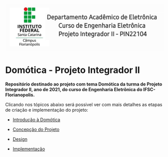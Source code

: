 ![Logo IFSC](./figuras/Logo_IFSC_Engenharia.jpg)

# Domótica - Projeto Integrador II
**Repositório destinado ao projeto com tema Domótica da turma de Projeto Integrador II, ano de 2021, do curso de Engenharia Eletrõnica do IFSC-Florianopolis.**

Clicando nos tópicos abaixo será possivel ver com mais detalhes as etapas de criação e implementação do projeto:

 * [Introdução à Domótica](/introducao.md)
 
 * [Concepção do Projeto](/concepcao.md)
 
 * [Design](/design.md)

 * [Implementação](/implementacao.md)
